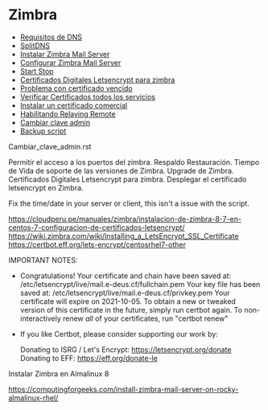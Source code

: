 # Zimbra

* [Requisitos de DNS](guia/requisitosDNS.rst)
* [SplitDNS](guia/SplitDNS.rst)
* [Instalar Zimbra Mail Server](guia/instalar.rst) 
* [Configurar Zimbra Mail Server](guia/configurar.rst) 
* [Start Stop](guia/startstop.rst) 
* [Certificados Digitales Letsencrypt para zimbra](guia/letsencrypt.rst) 
* [Problema con certificado vencido](guia/problem_certificados.rst) 
* [Verificar Certificados todos los servicios](guia/verificar_certificados.rst) 
* [Instalar un certificado comercial](guia/Instalar_certificado_comercial.rst) 
* [Habilitando Relaying Remote](guia/Habilitando_relaying_Remote.rst) 
* [Cambiar clave admin](guia/Cambiar_clave_admin.rst) 
* [Backup script](guia/Backup_script.rst) 

Cambiar_clave_admin.rst

Permitir el acceso a los puertos del zimbra.
Respaldo Restauración.
Tiempo de Vida de soporte de las versiones de Zimbra.
Upgrade de Zimbra.
Certificados Digitales Letsencrypt para zimbra.
Desplegar el certificado letsencrypt en Zimbra.

Fix the time/date in your server or client, this isn't a issue with the script.

https://cloudperu.pe/manuales/zimbra/instalacion-de-zimbra-8-7-en-centos-7-configuracion-de-certificados-letsencrypt/
https://wiki.zimbra.com/wiki/Installing_a_LetsEncrypt_SSL_Certificate
https://certbot.eff.org/lets-encrypt/centosrhel7-other

IMPORTANT NOTES:
 - Congratulations! Your certificate and chain have been saved at:
   /etc/letsencrypt/live/mail.e-deus.cf/fullchain.pem
   Your key file has been saved at:
   /etc/letsencrypt/live/mail.e-deus.cf/privkey.pem
   Your certificate will expire on 2021-10-05. To obtain a new or
   tweaked version of this certificate in the future, simply run
   certbot again. To non-interactively renew *all* of your
   certificates, run "certbot renew"
 - If you like Certbot, please consider supporting our work by:

   Donating to ISRG / Let's Encrypt:   https://letsencrypt.org/donate
   Donating to EFF:                    https://eff.org/donate-le
   
   
Instalar Zimbra en Almalinux 8 

https://computingforgeeks.com/install-zimbra-mail-server-on-rocky-almalinux-rhel/



